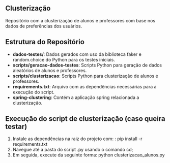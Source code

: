 ## Clusterização

Repositório com a clusterização de alunos e professores com base nos dados de preferências dos usuários.

## Estrutura do Repositório

- **dados-testes/**: Dados gerados com uso da biblioteca faker e random.choice do Python para os testes iniciais.
- **scripts/geracao-dados-testes**: Scripts Python para geração de dados aleatórios de alunos e professores.
- **scripts/clusterizacao**: Scripts Python para clusterização de alunos e professores.
- **requirements.txt**: Arquivo com as dependências necessárias para a execução do script.
- **spring-clustering**: Contém a aplicação spring relacionada a clusterização.

## Execução do script de clusterização (caso queira testar)

1. Instale as dependências na raiz do projeto com: : pip install -r requirements.txt <br>
2. Navegue até a pasta do script .py usando o comando cd; <br>
3. Em seguida, execute da seguinte forma: python clusterizacao_alunos.py

